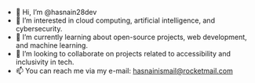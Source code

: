 - 👋 Hi, I’m @hasnain28dev
- 👀 I’m interested in cloud computing, artificial intelligence, and cybersecurity.
- 🌱 I’m currently learning about open-source projects, web development, and machine learning.
- 💞️ I’m looking to collaborate on projects related to accessibility and inclusivity in tech.
- 📫 You can reach me via my e-mail: hasnainismail@rocketmail.com

<!---
hasnain28dev/hasnain28dev is a ✨ special ✨ repository because its `README.md` (this file) appears on your GitHub profile.
You can click the Preview link to take a look at your changes.
--->

